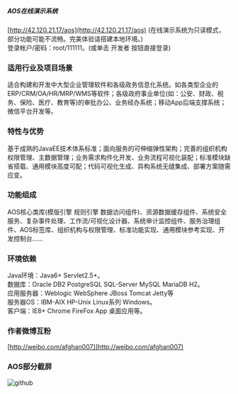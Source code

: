 ##### AOS在线演示系统 
[http://42.120.21.17/aos](http://42.120.21.17/aos)  (在线演示系统为只读模式，部分功能可能不流畅。完美体验请搭建本地环境。)<br>
登录帐户/密码：root/111111。(或单击 开发者 按钮直接登录)
### 适用行业及项目场景
适合构建和开发中大型企业管理软件和各级政务信息化系统。如各类型企业的ERP/CRM/OA/HR/MRP/WMS等软件；各级政府事业单位(如：公安、财政、税务、保险、医疗、教育等)的审批办公、业务经办系统；移动App后端支撑系统；微信平台开发等。
### 特性与优势
基于成熟的JavaEE技术体系标准；面向服务的可伸缩弹性架构；完善的组织机构权限管理、主数据管理；业务需求构件化开发、业务流程可视化装配；标准模块缺省搭载、通用模块高度可配；代码可视化生成、异构系统无缝集成、部署方案随需应变。
### 功能组成
AOS核心类库(模版引擎 规则引擎 数据访问组件)、资源数据缓存组件、系统安全服务、复杂事件处理、工作流/可视化设计器、系统审计监控组件、服务治理组件、AOS标签库、组织机构与权限管理、标准功能实现、通用模块参考实现、开发控制台……
### 环境依赖
Java环境：Java6+ Servlet2.5+。<br>
数据库：Oracle DB2 PostgreSQL SQL-Server MySQL MariaDB H2。<br>
应用服务器：Weblogic WebSphere JBoss Tomcat Jetty等<br>
服务器OS：IBM-AIX HP-Unix Linux系列 Windows。<br>
客户端：IE8+ Chrome FireFox App 桌面应用等。
### 作者微博互粉
[http://weibo.com/afghan007](http://weibo.com/afghan007)
### AOS部分截屏 
![github](http://dl2.iteye.com/upload/attachment/0109/7699/6f8c148a-6ada-3889-a740-d9439ccd299e.gif "AOS截屏")